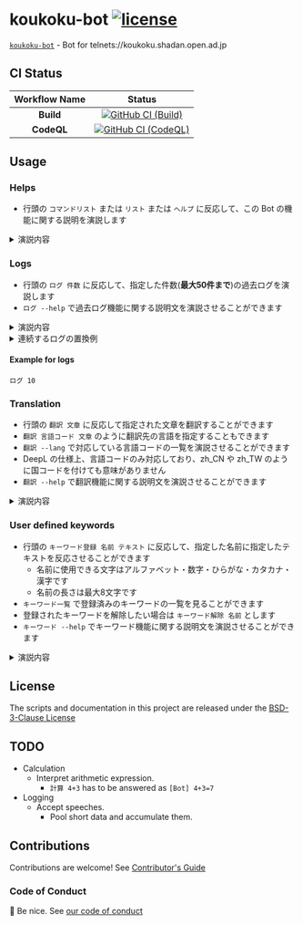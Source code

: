 # koukoku-bot [![license][license-image]][license-url]

[`koukoku-bot`][github-url] - Bot for telnets://koukoku.shadan.open.ad.jp

## CI Status

| Workflow Name | Status |
|:-:|:-:|
| **Build** | [![GitHub CI (Build)][github-build-image]][github-build-url] |
| **CodeQL** | [![GitHub CI (CodeQL)][github-codeql-image]][github-codeql-url] |

## Usage

### Helps

- 行頭の `コマンドリスト` または `リスト` または `ヘルプ` に反応して、この Bot の機能に関する説明を演説します

<details>
<summary>演説内容</summary>

```text
コマンド
コマンドリスト
ヘルプ
* この説明を表示する

ログ --help
バックログ --help
* 過去ログに関するヘルプを表示する

翻訳 --help
* 翻訳に関するヘルプを表示する

キーワード --help
* キーワード機能に関するヘルプを表示する
```

</details>

### Logs

- 行頭の `ログ 件数` に反応して、指定した件数(**最大50件まで**)の過去ログを演説します
- `ログ --help` で過去ログ機能に関する説明文を演説させることができます

<details>
<summary>演説内容</summary>

```text
ログ --help
バックログ --help
* この説明を表示する

ログ 件数
バックログ 件数
* 指定した件数の過去ログを最大50件まで表示する

ログ
バックログ
* 過去ログを最大50件まで表示する

※1. 連続する同一ホストおよび同一メッセージは繰り返し記号で置換されます。
```

</details>

<details>
<summary>連続するログの置換例</summary>

置換前

```text
ぬるぽ ***.foo.example.com
ガッ ***.bar.example.com
ガッ ***.baz.example.com
ぬるぽ ***.baz.example.com
```

置換後

```text
ぬるぽ ***.foo.example.com
ガッ ***.bar.example.com
〃 ***.baz.example.com
ぬるぽ 〃
```

</details>

#### Example for logs

```text
ログ 10
```

### Translation

- 行頭の `翻訳 文章` に反応して指定された文章を翻訳することができます
- `翻訳 言語コード 文章` のように翻訳先の言語を指定することもできます
- `翻訳 --lang` で対応している言語コードの一覧を演説させることができます
- DeepL の仕様上、言語コードのみ対応しており、zh_CN や zh_TW のように国コードを付けても意味がありません
- `翻訳 --help` で翻訳機能に関する説明文を演説させることができます

<details>
<summary>演説内容</summary>

```text
翻訳 --help
* この説明文を表示する

翻訳 --lang
* 言語コードの一覧を表示する

翻訳 言語コード 文章
* 文章を指定した言語に翻訳する
* 言語コードを省略した場合は、英数記号以外を含む場合は英訳、それ以外は和訳する
```

</details>

### User defined keywords

- 行頭の `キーワード登録 名前 テキスト` に反応して、指定した名前に指定したテキストを反応させることができます
  - 名前に使用できる文字はアルファベット・数字・ひらがな・カタカナ・漢字です
  - 名前の長さは最大8文字です
- `キーワード一覧` で登録済みのキーワードの一覧を見ることができます
- 登録されたキーワードを解除したい場合は `キーワード解除 名前` とします
- `キーワード --help` でキーワード機能に関する説明文を演説させることができます

<details>
<summary>演説内容</summary>

```text
キーワード --help
* この説明を表示する

キーワード登録 名前 テキスト
* 名前に指定したキーワードに反応してテキストを返すようにする
* 名前に使用できる文字はアルファベット・数字・ひらがな・カタカナ・漢字
* 名前の長さは最大8文字
* 登録済みのキーワードは解除してから登録しなおすとよい

キーワード解除 名前
* 登録した名前のキーワードを削除する

キーワード一覧
* 登録されたキーワードの一覧を表示する
* 登録数が少ない場合は演説を流す
* 多い場合はURLを発言する
```

</details>

## License

The scripts and documentation in this project are released under the [BSD-3-Clause License][license-url]

## TODO

- Calculation
  - Interpret arithmetic expression.
    - `計算 4+3` has to be answered as `[Bot] 4+3=7`
- Logging
  - Accept speeches.
    - Pool short data and accumulate them.

## Contributions

Contributions are welcome! See [Contributor's Guide](https://github.com/kei-g/koukoku-bot/blob/main/CONTRIBUTING.md)

### Code of Conduct

:clap: Be nice. See [our code of conduct](https://github.com/kei-g/koukoku-bot/blob/main/CODE_OF_CONDUCT.md)

[github-build-image]:https://github.com/kei-g/koukoku-bot/actions/workflows/build.yml/badge.svg
[github-build-url]:https://github.com/kei-g/koukoku-bot/actions/workflows/build.yml
[github-codeql-image]:https://github.com/kei-g/koukoku-bot/actions/workflows/codeql.yml/badge.svg
[github-codeql-url]:https://github.com/kei-g/koukoku-bot/actions/workflows/codeql.yml
[github-url]:https://github.com/kei-g/koukoku-bot
[license-image]:https://img.shields.io/github/license/kei-g/koukoku-bot
[license-url]:https://github.com/kei-g/koukoku-bot/blob/main/LICENSE
